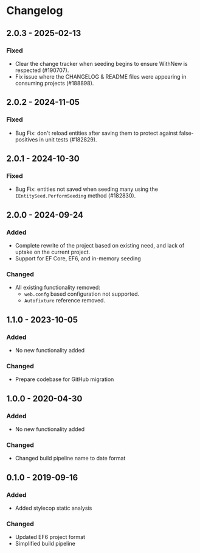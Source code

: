 # Changelog

## 2.0.3 - 2025-02-13
### Fixed
- Clear the change tracker when seeding begins to ensure WithNew is respected (#190707).
- Fix issue where the CHANGELOG & README files were appearing in consuming projects (#188898).

## 2.0.2 - 2024-11-05
### Fixed
- Bug Fix: don't reload entities after saving them to protect against false-positives in unit tests (#182829).

## 2.0.1 - 2024-10-30
### Fixed
- Bug Fix: entities not saved when seeding many using the `IEntitySeed.PerformSeeding` method (#182830).

## 2.0.0 - 2024-09-24
### Added
- Complete rewrite of the project based on existing need, and lack of uptake on the current project.
- Support for EF Core, EF6, and in-memory seeding 

### Changed
- All existing functionality removed:
   - `web.confg` based configuration not supported.
   - `Autofixture` reference removed.

## 1.1.0 - 2023-10-05
### Added
- No new functionality added

### Changed
- Prepare codebase for GitHub migration

## 1.0.0 - 2020-04-30
### Added
- No new functionality added

### Changed
- Changed build pipeline name to date format

## 0.1.0 - 2019-09-16
### Added
- Added stylecop static analysis

### Changed
- Updated EF6 project format 
- Simplified build pipeline